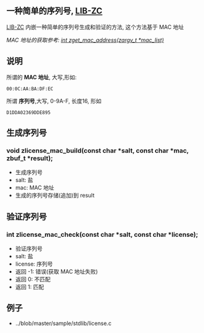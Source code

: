 
## 一种简单的序列号, [LIB-ZC](./README.md)

[LIB-ZC](./README.md) 内嵌一种简单的序列号生成和验证的方法,
这个方法基于 MAC 地址

_MAC 地址的获取参考: [int zget_mac_address(zargv_t *mac_list)](./dns.md)_

## 说明

所谓的 **MAC 地址**, 大写,形如:

```
00:0C:AA:BA:DF:EC
```

所谓 **序列号**,大写, 0-9A-F, 长度16, 形如

```
D1DDA02369DDE895
```

## 生成序列号

### void zlicense_mac_build(const char *salt, const char *mac, zbuf_t *result);

* 生成序列号
* salt: 盐
* mac: MAC 地址
* 生成的序列号存储(追加)到 result

## 验证序列号

### int zlicense_mac_check(const char *salt, const char *license);

* 验证序列号
* salt: 盐
* license: 序列号
* 返回 -1: 错误(获取 MAC 地址失败)
* 返回 0: 不匹配
* 返回 1: 匹配

## 例子

* ../blob/master/sample/stdlib/license.c

